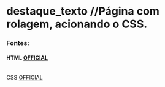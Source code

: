 # destaque_texto //Página com rolagem, acionando o CSS. 
<h3>Fontes:</h3>
<h4>HTML <a href="https://developer.mozilla.org/pt-BR/docs/Web/HTML"> OFFICIAL</a></h4></br>
CSS <a href="https://developer.mozilla.org/pt-BR/docs/Learn/CSS"> OFFICIAL</a> </h4>



